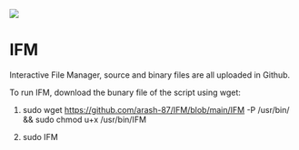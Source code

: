 <img src="https://github.com/arash-87/IFM/blob/main/interactive-file-management-IFM-1.jpg"></img> 
# IFM
Interactive File Manager, source and binary files are all uploaded in Github.

To run IFM, download the bunary file of the script using wget:

1. sudo wget https://github.com/arash-87/IFM/blob/main/IFM -P /usr/bin/ && sudo chmod u+x /usr/bin/IFM

2. sudo IFM
